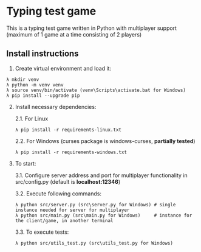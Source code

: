 # Typing test game

This is a typing test game written in Python with multiplayer support (maximum of 1 game at a time consisting of 2 players)

## Install instructions

1. Create virtual environment and load it:

```
λ mkdir venv
λ python -m venv venv
λ source venv/bin/activate (venv\Scripts\activate.bat for Windows)
λ pip install --upgrade pip
```

2. Install necessary dependencies:

    2.1. For Linux
    ```
    λ pip install -r requirements-linux.txt
    ```

    2.2. For Windows (curses package is windows-curses, **partially tested**)
    ```
    λ pip install -r requirements-windows.txt
    ```

3. To start:

    3.1. Configure server address and port for multiplayer functionality in src/config.py (default is **localhost:12346**)

    3.2. Execute following commands:
    ```
    λ python src/server.py (src\server.py for Windows) # single instance needed for server for multiplayer
    λ python src/main.py (src\main.py for Windows)     # instance for the client/game, in another terminal
    ```
    
    3.3. To execute tests:
    ```
    λ python src/utils_test.py (src\utils_test.py for Windows)
    ```
    
